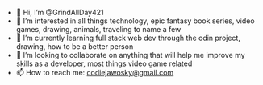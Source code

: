 - 👋 Hi, I’m @GrindAllDay421
- 👀 I’m interested in all things technology, epic fantasy book series, video games, drawing, animals, traveling to name a few
- 🌱 I’m currently learning full stack web dev through the odin project, drawing, how to be a better person
- 💞️ I’m looking to collaborate on anything that will help me improve my skills as a developer, most things video game related
- 📫 How to reach me: codiejawosky@gmail.com
